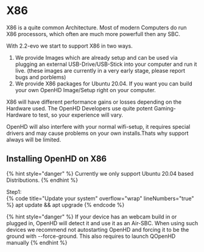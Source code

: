 # X86

X86 is a quite common Architecture. Most of modern Computers do run X86 processors, which often are much more powerfull then any SBC.

With 2.2-evo we start to support X86 in two ways.

1. We provide Images which are already setup and can be used via plugging an external USB-Drive/USB-Stick into your computer and run it live. (these images are currently in a very early stage, please report bugs and porblems)
2. We provide X86 packages for Ubuntu 20.04. If you want you can build your own OpenHD Image/Setup right on your computer.

X86 will have different performance gains or losses depending on the Hardware used.
The OpenHD Developers use quite potent Gaming-Hardware to test, so your experience will vary.

OpenHD will also interfere with your normal wifi-setup, it requires special drivers and may cause problems on your own installs.Thats why support always will be limited.

## Installing OpenHD on X86

{% hint style="danger" %}
Currently we only support Ubuntu 20.04 based Distributions.
{% endhint %}

Step1:  
{% code title="Update your system" overflow="wrap" lineNumbers="true" %}
apt update && apt upgrade
{% endcode %}

{% hint style="danger" %}
If your device has an webcam build in or plugged in, OpenHD will detect it and use it as an Air-SBC.
When using such devices we recommend not autostarting OpenHD and forcing it to be the ground with --force-ground. This also requires to launch QOpenHD manually
{% endhint %}